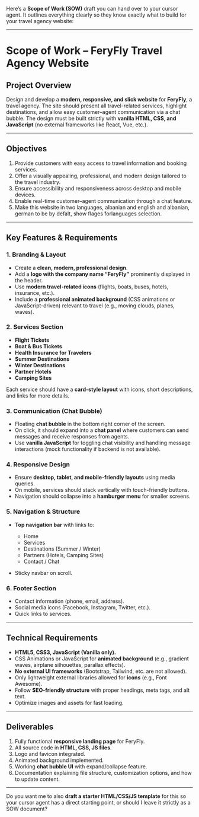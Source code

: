 Here’s a **Scope of Work (SOW)** draft you can hand over to your cursor agent. It outlines everything clearly so they know exactly what to build for your travel agency website:

---

# Scope of Work – FeryFly Travel Agency Website

## Project Overview

Design and develop a **modern, responsive, and slick website** for **FeryFly**, a travel agency. The site should present all travel-related services, highlight destinations, and allow easy customer–agent communication via a chat bubble. The design must be built strictly with **vanilla HTML, CSS, and JavaScript** (no external frameworks like React, Vue, etc.).

---

## Objectives

1. Provide customers with easy access to travel information and booking services.
2. Offer a visually appealing, professional, and modern design tailored to the travel industry.
3. Ensure accessibility and responsiveness across desktop and mobile devices.
4. Enable real-time customer–agent communication through a chat feature.
5. Make this website in two languages, albanian and english and albanian, german to be by defalt, show flages forlanguages selection. 

---

## Key Features & Requirements

### 1. Branding & Layout

* Create a **clean, modern, professional design**.
* Add a **logo with the company name “FeryFly”** prominently displayed in the header.
* Use **modern travel-related icons** (flights, boats, buses, hotels, insurance, etc.).
* Include a **professional animated background** (CSS animations or JavaScript-driven) relevant to travel (e.g., moving clouds, planes, waves).

### 2. Services Section

* **Flight Tickets**
* **Boat & Bus Tickets**
* **Health Insurance for Travelers**
* **Summer Destinations**
* **Winter Destinations**
* **Partner Hotels**
* **Camping Sites**

Each service should have a **card-style layout** with icons, short descriptions, and links for more details.

### 3. Communication (Chat Bubble)

* Floating **chat bubble** in the bottom right corner of the screen.
* On click, it should expand into a **chat panel** where customers can send messages and receive responses from agents.
* Use **vanilla JavaScript** for toggling chat visibility and handling message interactions (mock functionality if backend is not available).

### 4. Responsive Design

* Ensure **desktop, tablet, and mobile-friendly layouts** using media queries.
* On mobile, services should stack vertically with touch-friendly buttons.
* Navigation should collapse into a **hamburger menu** for smaller screens.

### 5. Navigation & Structure

* **Top navigation bar** with links to:

  * Home
  * Services
  * Destinations (Summer / Winter)
  * Partners (Hotels, Camping Sites)
  * Contact / Chat
* Sticky navbar on scroll.

### 6. Footer Section

* Contact information (phone, email, address).
* Social media icons (Facebook, Instagram, Twitter, etc.).
* Quick links to services.

---

## Technical Requirements

* **HTML5, CSS3, JavaScript (Vanilla only).**
* CSS Animations or JavaScript for **animated background** (e.g., gradient waves, airplane silhouettes, parallax effects).
* **No external UI frameworks** (Bootstrap, Tailwind, etc. are not allowed).
* Only lightweight external libraries allowed for **icons** (e.g., Font Awesome).
* Follow **SEO-friendly structure** with proper headings, meta tags, and alt text.
* Optimize images and assets for fast loading.

---

## Deliverables

1. Fully functional **responsive landing page** for FeryFly.
2. All source code in **HTML, CSS, JS files**.
3. Logo and favicon integrated.
4. Animated background implemented.
5. Working **chat bubble UI** with expand/collapse feature.
6. Documentation explaining file structure, customization options, and how to update content.

---

Do you want me to also **draft a starter HTML/CSS/JS template** for this so your cursor agent has a direct starting point, or should I leave it strictly as a SOW document?
